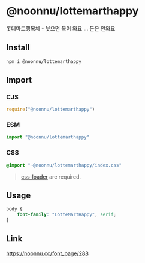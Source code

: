 # @noonnu/lottemarthappy
롯데마트행복체 - 웃으면 복이 와요 ... 돈은 안와요

## Install
```sh
npm i @noonnu/lottemarthappy
```
## Import
### CJS
```js
require("@noonnu/lottemarthappy")
```
### ESM
```js
import "@noonnu/lottemarthappy"
```
### CSS 
```css
@import "~@noonnu/lottemarthappy/index.css"
```
> [css-loader](https://github.com/webpack-contrib/css-loader) are required.

## Usage
```css
body {
    font-family: "LotteMartHappy", serif;
}
```

## Link
https://noonnu.cc/font_page/288